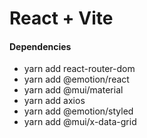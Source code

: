 # React + Vite

#### Dependencies

- yarn add react-router-dom
- yarn add @emotion/react
- yarn add @mui/material
- yarn add axios
- yarn add @emotion/styled
- yarn add @mui/x-data-grid
